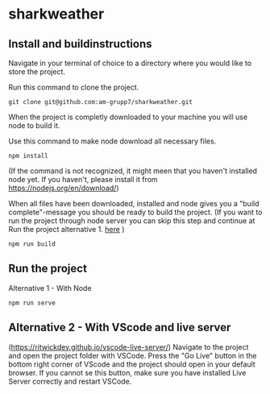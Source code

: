 # sharkweather

## Install and buildinstructions

Navigate in your terminal of choice to a directory where you would like to store the project. 

Run this command to clone the project.
```
git clone git@github.com:am-grupp7/sharkweather.git
```
When the project is completly downloaded to your machine you will use node to build it. 

Use this command to make node download all necessary files.
```
npm install
```
(If the command is not recognized, it might meen that you haven't installed node yet. If you haven't, please install it from https://nodejs.org/en/download/)

When all files have been downloaded, installed and node gives you a "build complete"-message you should be ready to build the project. (If you want to run the project through node server you can skip this step and continue at Run the project alternative 1. [here](#runwithnode) )

```
npm run build
```

## Run the project

<a name="runwithnode"></a> Alternative 1 - With Node

```
npm run serve
```
## Alternative 2 - With VScode and live server 
(https://ritwickdey.github.io/vscode-live-server/)
Navigate to the project and open the project folder with VSCode.
Press the "Go Live" button in the bottom right corner of VScode and the project should open in your default browser. If you cannot se this button, make sure you have installed Live Server correctly and restart VSCode.

